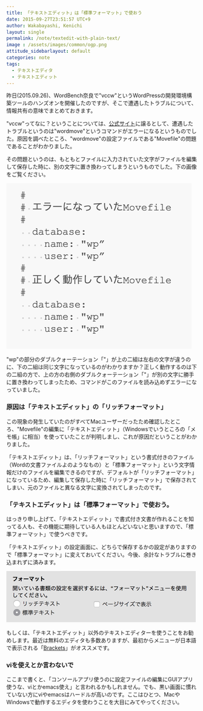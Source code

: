 ```yaml
---
title: 「テキストエディット」は「標準フォーマット」で使おう
date: 2015-09-27T23:51:57 UTC+9
author: Wakabayashi, Kenichi
layout: single
permalink: /note/textedit-with-plain-text/
image : /assets/images/common/ogp.png
attitude_sidebarlayout: default
categories: note
tags:
  - テキストエディタ
  - テキストエディット
---
```

昨日(2015.09.26)、WordBench奈良で"vccw"というWordPressの開発環境構築ツールのハンズオンを開催したのですが、そこで遭遇したトラブルについて、情報共有の意味でまとめておきます。

"vccw"ってなに？ということについては、[公式サイト](http://vccw.cc/)に譲るとして、遭遇したトラブルというのは"wordmove"というコマンドがエラーになるというものでした。原因を調べたところ、"wordmove"の設定ファイルである"Movefile"の問題であることがわかりました。

その問題というのは、もともとファイルに入力されていた文字がファイルを編集して保存した時に、別の文字に置き換わってしまうというものでした。下の画像をご覧ください。

![文字が変わってしまう不具合の例](/assets/images/2015/09/textedit.png)

"wp"の部分のダブルクォーテーション「"」が上の二組は左右の文字が違うのに、下の二組は同じ文字になっているのがわかりますか？正しく動作するのは下の二組の方で、上の方の右側のダブルクォーテーション「"」が別の文字に勝手に置き換わってしまったため、コマンドがこのファイルを読み込めずエラーになっていました。

### 原因は「テキストエディット」の「リッチフォーマット」
この現象の発生していたのがすべてMacユーザーだったため確認したところ、"Movefile"の編集に「テキストエディット」（Windowsでいうところの「メモ帳」に相当）を使っていたことが判明しまし、これが原因だということがわかりました。

「テキストエディット」は、「リッチフォーマット」という書式付きのファイル（Wordの文書ファイルよのようなもの）と「標準フォーマット」という文字情報だけのファイルを編集できるのですが、デフォルトが「リッチフォーマット」になっているため、編集して保存した時に「リッチフォーマット」で保存されてしまい、元のファイルと異なる文字に変換されてしまったのです。

### 「テキストエディット」は「標準フォーマット」で使おう。
はっきり申し上げて、「テキストエディット」で書式付き文書が作れることを知ってる人も、その機能に期待している人もほとんどいないと思いますので、「標準フォーマット」で使うべきです。

「テキストエディット」の設定画面に、どちらで保存するかの設定がありますので「標準フォーマット」に変えておいてください。今後、余計なトラブルに巻き込まれずに済みます。

![テキストディットのフォーマット設定](/assets/images/2015/09/setting.png)

もしくは、「テキストエディット」以外のテキストエディターを使うことをお勧めします。最近は無料のエディタも多数ありますが、最初からメニューが日本語で表示される「[Brackets](http://brackets.io/)」がオススメです。

### viを使えとか言わないで
ここまで書くと、「コンソールアプリ使うのに設定ファイルの編集にGUIアプリ使うな、viとかemacs使え」と言われるかもしれません。でも、黒い画面に慣れていない方にviやemacsはハードルが高いのです。ここはひとつ、MacやWindowsで動作するエディタを使わうことを大目にみてやってください。